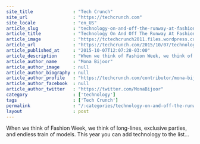 ```yaml
---
site_title               : "Tech Crunch"
site_url                 : "https://techcrunch.com"
site_locale              : "en_US"
article_slug             : "technology-on-and-off-the-runway-at-fashion-week"
article_title            : "Technology On And Off The Runway At Fashion Week"
article_image            : "https://tctechcrunch2011.files.wordpress.com/2015/10/haider_ackermann_backstage_at_the_paris_fashion_week_fall-winter_2015_4.jpg?w=764&h=400&crop=1"
article_url              : "https://techcrunch.com/2015/10/07/technology-on-and-off-the-runway-at-fashion-week/"
article_published_at     : "2015-10-07T12:07:28-03:00"
article_description      : "When we think of Fashion Week, we think of long-lines, exclusive parties, and endless train of models. This year you can add technology to the list..."
article_author_name      : "Mona Bijoor"
article_author_image     : null
article_author_biography : null
article_author_profile   : "https://techcrunch.com/contributor/mona-bijoor/"
article_author_facebook  : null
article_author_twitter   : "https://twitter.com/MonaBijoor"
category                 : ['technology']
tags                     : ['Tech Crunch']
permalink                : "/:categories/technology-on-and-off-the-runway-at-fashion-week/"
layout                   : post
---
```


When we think of Fashion Week, we think of long-lines, exclusive parties, and endless train of models. This year you can add technology to the list...
